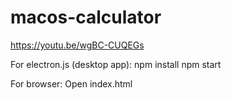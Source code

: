 # macos-calculator
https://youtu.be/wgBC-CUQEGs

For electron.js (desktop app):
npm install
npm start

For browser:
Open index.html

